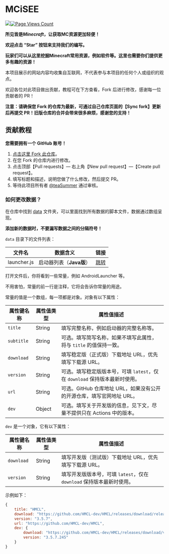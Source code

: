 # MCiSEE
![](https://img.shields.io/badge/license-CC--BY--SA--4.0-green)[![Page Views Count](https://badges.toozhao.com/badges/01HTFPN35M6ETEFBVAP3SEWRKG/green.svg)](https://badges.toozhao.com/stats/01HTFPN35M6ETEFBVAP3SEWRKG)

**所见皆是*Minecraft*，让获取MC资源更加轻便！**

**欢迎点击 “Star” 按钮来支持我们的编写。**

**玩家们可以从这里挖掘Minecraft常用资源，例如软件等。这里也需要你们提供更多有趣的资源！**

本项目展示的网站内容均收集自互联网，不代表参与本项目的任何个人或组织的观点。

欢迎各位对此项目做出贡献，教程可在下方查看，Fork 后进行修改，感谢每一位贡献者的 PR！

**注意：请确保您 Fork 的仓库为最新，可通过自己仓库页面的【Sync fork】更新后再提交 PR！旧版仓库的合并会带来很多麻烦，感谢您的支持！**

## 贡献教程

**您需要拥有一个 GitHub 账号！**

1. [点击这里 Fork 此仓库](https://github.com/teaSummer/MCiSEE/fork)。
2. 在您 Fork 的仓库内进行修改。
3. 点击顶部【Pull requests】— 右上角【New pull request】—【Create pull request】。
4. 填写标题和描述，说明您做了什么修改，然后提交 PR。
5. 等待此项目所有者 [@teaSummer](https://github.com/teaSummer) 通过审核。

### 如何更改数据？

在仓库中找到 [data](data) 文件夹，可以里面找到所有数据的脚本文件，数据通过数组呈现。

**添加新的数据时，不要漏写数据之间的分隔符号！**

`data` 目录下的文件列表：

| 文件名         | 数据含义             | 链接                     |
|-------------|------------------|------------------------|
| launcher.js | 启动器列表（**Java版**） | [跳转](data/launcher.js) |

打开文件后，你将看到一些常量，例如 AndroidLauncher 等。

不用害怕，常量的前一行是注释，它将会告诉你常量的用途。

常量的值是一个数组，每一项都是对象。对象有以下属性：

| 属性键名称      | 属性值类型  | 属性值描述                                            |
|------------|--------|--------------------------------------------------|
| `title`    | String | 填写完整名称，例如启动器的完整名称等。                              |
| `subtitle` | String | 可选。填写简写名称，如果不填写此属性，将与 `title` 的值保持一致。            |
| `download` | String | 填写稳定版（正式版）下载地址 URL，优先填写下载源 URL。                  |
| `version`  | String | 可选。填写稳定版版本号，可填 `latest`，仅在 `download` 保持版本最新时使用。 |
| `url`      | String | 可选。GitHub 仓库地址 URL，如果没有公开的开源仓库，填写官网地址 URL。       |
| `dev`      | Object | 可选。填写关于开发版的信息，见下文，尽量不提供只在 Actions 中的版本。          |

`dev` 是一个对象，它有以下属性：

| 属性键名称      | 属性值类型  | 属性值描述                                         |
|------------|--------|-----------------------------------------------|
| `download` | String | 填写开发版（测试版）下载地址 URL，优先填写下载源 URL。               |
| `version`  | String | 填写开发版版本号，可填 `latest`，仅在 `download` 保持版本最新时使用。 |

示例如下：

``` js
{
    title: "HMCL",
    download: "https://github.com/HMCL-dev/HMCL/releases/download/release-3.5.7/HMCL-3.5.7.exe",
    version: "3.5.7",
    url: "https://github.com/HMCL-dev/HMCL",
    dev: {
        download: "https://github.com/HMCL-dev/HMCL/releases/download/v3.5.7.245/HMCL-3.5.7.245.exe",
        version: "3.5.7.245"
    }
}
```

